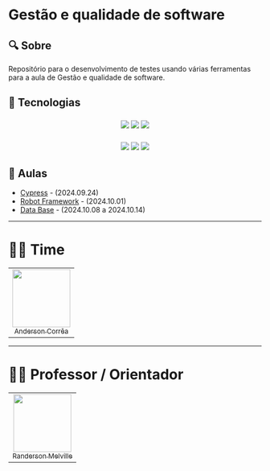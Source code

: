 # Gestão e qualidade de software

## 🔍 Sobre
Repositório para o desenvolvimento de testes usando várias ferramentas para a aula de Gestão e qualidade de software.

## 🚀 Tecnologias

<h3 align="center"> 
  <img src="https://img.shields.io/badge/Testing-ff6163?style=for-the-badge&logo=Testing&logoColor=white"/>
  <img src="https://img.shields.io/badge/Cypress-388B6F?style=for-the-badge&logo=Cypress&logoColor=white"/>
  <img src="https://img.shields.io/badge/Robot Framework-000000?style=for-the-badge&logo=RobotFramework&logoColor=white"/>
</h3>

<h3 align="center"> 
  <img src="https://img.shields.io/badge/Database-172c73?style=for-the-badge&logo=Testing&logoColor=white"/>
  <img src="https://img.shields.io/badge/PostgreSQL-2f6792?style=for-the-badge&logo=PostgreSQL&logoColor=white"/>
  <img src="https://img.shields.io/badge/-MySQL-4a7da4?style=for-the-badge&logo=MySQL&logoColor=white"/>
</h3>

## 📘 Aulas
- [Cypress](https://github.com/Anderson-Andy-Correa/Gestao-e-qualidade-de-software/tree/main/01-Configuracoes_e_Cypress) - (2024.09.24)
- [Robot Framework](https://github.com/Anderson-Andy-Correa/Gestao-e-qualidade-de-software/tree/main/02-Robot_Framework) - (2024.10.01)
- [Data Base](https://github.com/Anderson-Andy-Correa/Gestao-e-qualidade-de-software/tree/main/03-Banco_de_Dados) - (2024.10.08 a 2024.10.14)
---

# 👨‍💻 Time

<table>
  <tr>
    <td align="center">
      <a href="https://github.com/Anderson-Andy-Correa">
        <img src="https://avatars.githubusercontent.com/u/106445568?v=4" width="115"><br>
        <sub>Anderson Corrêa</sub>
      </a>
    </td>
    <!-- Adicione outros membros aqui -->
  </tr>
</table>

---

# 👨‍🎓 Professor / Orientador

<table>
  <tr>
    <td align="center">
      <a href="https://github.com/RandMelville">
        <img src="https://avatars.githubusercontent.com/u/16937328?v=4" width="115"><br>
        <sub>Randerson Melville</sub>
      </a>
    </td>
  </tr>
</table>
